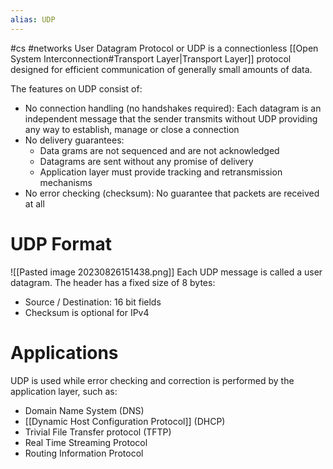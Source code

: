 ```yaml
---
alias: UDP
---
```

#cs #networks 
User Datagram Protocol or UDP is a connectionless [[Open System Interconnection#Transport Layer|Transport Layer]] protocol designed for efficient communication of generally small amounts of data.

The features on UDP consist of:
- No connection handling (no handshakes required): Each datagram is an independent message that the sender transmits without UDP providing any way to establish, manage or close a connection
- No delivery guarantees: 
	- Data grams are not sequenced and are not acknowledged 
	- Datagrams are sent without any promise of delivery
	- Application layer must provide tracking and retransmission mechanisms
- No error checking (checksum): No guarantee that packets are received at all

# UDP Format
![[Pasted image 20230826151438.png]]
Each UDP message is called a user datagram. The header has a fixed size of 8 bytes:
- Source / Destination: 16 bit fields
- Checksum is optional for IPv4

# Applications 
UDP is used while error checking and correction is performed by the application layer, such as:
- Domain Name System (DNS)
- [[Dynamic Host Configuration Protocol]] (DHCP)
- Trivial File Transfer protocol (TFTP)
- Real Time Streaming Protocol 
- Routing Information Protocol 
